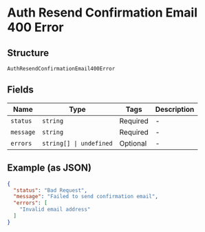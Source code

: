 
# Auth Resend Confirmation Email 400 Error

## Structure

`AuthResendConfirmationEmail400Error`

## Fields

| Name | Type | Tags | Description |
|  --- | --- | --- | --- |
| `status` | `string` | Required | - |
| `message` | `string` | Required | - |
| `errors` | `string[] \| undefined` | Optional | - |

## Example (as JSON)

```json
{
  "status": "Bad Request",
  "message": "Failed to send confirmation email",
  "errors": [
    "Invalid email address"
  ]
}
```

